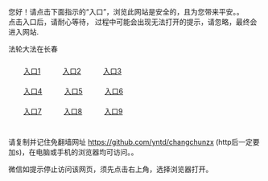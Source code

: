 您好！请点击下面指示的“入口”，浏览此网站是安全的，且为您带来平安。。 <br/>
点击入口后，请耐心等待， 过程中可能会出现无法打开的提示，请忽略，最终会进入网站. </br>

法轮大法在长春<br/>
<div style="padding:10px"><a style="margin:20px" target="_blank" href="https://d82tc3mvusk9b.cloudfront.net/2Qpsp?uchtxe" id="ccLink1" rel="nofollow">入口1</a> <a target="_blank" style="margin:20px" href="https://d14y34pvb57y5w.cloudfront.net/2Qpsp?ozliipuk" id="ccLink2" rel="nofollow">入口2</a> <a style="margin:20px" target="_blank" href="https://d2xta55vb1p6il.cloudfront.net/2Qpsp?vuzqktx" id="ccLink3" rel="nofollow">入口3</a></div>

<div style="padding:10px" ><a style="margin:20px" target="_blank" href="https://d82tc3mvusk9b.cloudfront.net/2Qpsp?uchtxe" id="ccLink4" rel="nofollow">入口4</a> <a style="margin:20px" href="https://d14y34pvb57y5w.cloudfront.net/2Qpsp?ozliipuk" target="_blank" id="ccLink5" rel="nofollow">入口5</a> <a style="margin:20px" href="https://d2xta55vb1p6il.cloudfront.net/2Qpsp?vuzqktx" target="_blank" id="ccLink6" rel="nofollow">入口6</a></div>

<div style="padding:10px"><a style="margin:20px" target="_blank" href="https://d82tc3mvusk9b.cloudfront.net/2Qpsp?uchtxe" id="ccLink7" rel="nofollow">入口7</a> <a style="margin:20px" href="https://d14y34pvb57y5w.cloudfront.net/2Qpsp?ozliipuk" target="_blank" id="ccLink8" rel="nofollow">入口8</a> <a style="margin:20px" target="_blank" href="https://d2xta55vb1p6il.cloudfront.net/2Qpsp?vuzqktx" id="ccLink9" rel="nofollow">入口9</a></div>

<br/>



请复制并记住免翻墙网址 https://github.com/yntd/changchunzx (http后一定要加s)，在电脑或手机的浏览器均可访问。。<br/>

微信如提示停止访问该网页，须先点击右上角，选择浏览器打开。
